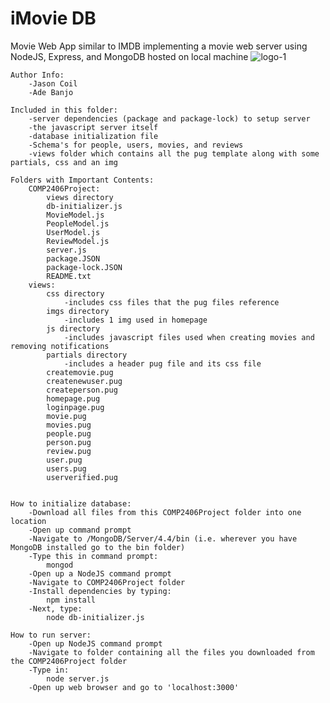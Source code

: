 # iMovie DB
Movie Web App similar to IMDB implementing a movie web server using NodeJS, Express, and MongoDB hosted on local machine
![logo-1](https://user-images.githubusercontent.com/86802653/125035728-2a887400-e060-11eb-856b-10e1ae00503d.png)



	Author Info:
		-Jason Coil
		-Ade Banjo
	
	Included in this folder:
		-server dependencies (package and package-lock) to setup server
		-the javascript server itself
		-database initialization file
		-Schema's for people, users, movies, and reviews
		-views folder which contains all the pug template along with some partials, css and an img
	
	Folders with Important Contents:
		COMP2406Project:
			views directory
			db-initializer.js
			MovieModel.js
			PeopleModel.js
			UserModel.js
			ReviewModel.js
			server.js
			package.JSON
			package-lock.JSON
			README.txt
		views:
			css directory
				-includes css files that the pug files reference
			imgs directory
				-includes 1 img used in homepage
			js directory 
				-includes javascript files used when creating movies and removing notifications
			partials directory
				-includes a header pug file and its css file
			createmovie.pug
			createnewuser.pug
			createperson.pug
			homepage.pug
			loginpage.pug
			movie.pug
			movies.pug
			people.pug
			person.pug
			review.pug
			user.pug
			users.pug
			userverified.pug


	How to initialize database:
		-Download all files from this COMP2406Project folder into one location
		-Open up command prompt
		-Navigate to /MongoDB/Server/4.4/bin (i.e. wherever you have MongoDB installed go to the bin folder)
		-Type this in command prompt:
			mongod
		-Open up a NodeJS command prompt
		-Navigate to COMP2406Project folder 
		-Install dependencies by typing: 
			npm install
		-Next, type:
			node db-initializer.js

	How to run server:
		-Open up NodeJS command prompt
		-Navigate to folder containing all the files you downloaded from the COMP2406Project folder
		-Type in:
			node server.js
		-Open up web browser and go to 'localhost:3000'






	
